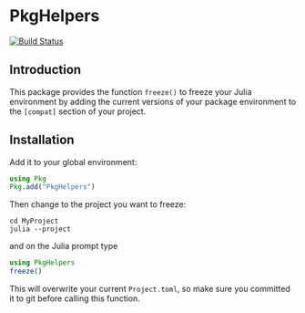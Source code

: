 # PkgHelpers

[![Build Status](https://github.com/ufechner7/PkgHelpers.jl/actions/workflows/CI.yml/badge.svg?branch=main)](https://github.com/ufechner7/PkgHelpers.jl/actions/workflows/CI.yml?query=branch%3Amain)

## Introduction
This package provides the function `freeze()` to freeze your Julia environment by adding
the current versions of your package environment to the `[compat]` section of your project.

## Installation

Add it to your global environment:  
```julia
using Pkg
Pkg.add("PkgHelpers")
```
Then change to the project you want to freeze:  
```
cd MyProject
julia --project
```
and on the Julia prompt type
```julia
using PkgHelpers
freeze()
```
This will overwrite your current `Project.toml`, so make sure you committed it to git before calling this function.